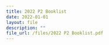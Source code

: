 ```yaml
---
title: 2022 P2 Booklist
date: 2022-01-01
layout: file
description: ""
file_url: /files/2022 P2 Booklist.pdf
---
```

